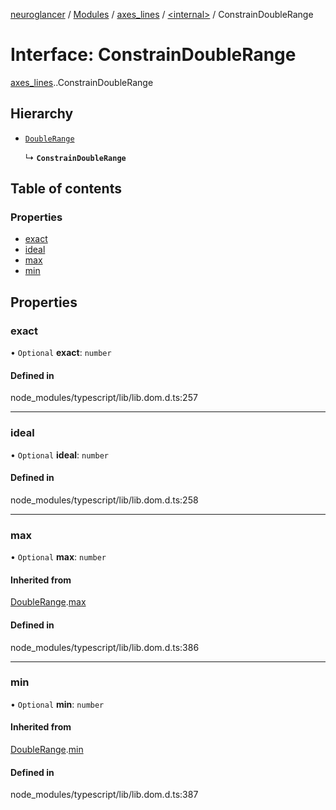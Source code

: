 [neuroglancer](../README.md) / [Modules](../modules.md) / [axes\_lines](../modules/axes_lines.md) / [<internal\>](../modules/axes_lines._internal_.md) / ConstrainDoubleRange

# Interface: ConstrainDoubleRange

[axes_lines](../modules/axes_lines.md).[<internal>](../modules/axes_lines._internal_.md).ConstrainDoubleRange

## Hierarchy

- [`DoubleRange`](axes_lines._internal_.DoubleRange.md)

  ↳ **`ConstrainDoubleRange`**

## Table of contents

### Properties

- [exact](axes_lines._internal_.ConstrainDoubleRange.md#exact)
- [ideal](axes_lines._internal_.ConstrainDoubleRange.md#ideal)
- [max](axes_lines._internal_.ConstrainDoubleRange.md#max)
- [min](axes_lines._internal_.ConstrainDoubleRange.md#min)

## Properties

### exact

• `Optional` **exact**: `number`

#### Defined in

node_modules/typescript/lib/lib.dom.d.ts:257

___

### ideal

• `Optional` **ideal**: `number`

#### Defined in

node_modules/typescript/lib/lib.dom.d.ts:258

___

### max

• `Optional` **max**: `number`

#### Inherited from

[DoubleRange](axes_lines._internal_.DoubleRange.md).[max](axes_lines._internal_.DoubleRange.md#max)

#### Defined in

node_modules/typescript/lib/lib.dom.d.ts:386

___

### min

• `Optional` **min**: `number`

#### Inherited from

[DoubleRange](axes_lines._internal_.DoubleRange.md).[min](axes_lines._internal_.DoubleRange.md#min)

#### Defined in

node_modules/typescript/lib/lib.dom.d.ts:387
